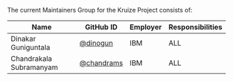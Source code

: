 The current Maintainers Group for the Kruize Project consists of:

| Name                    | GitHub ID                                  | Employer | Responsibilities |
|-------------------------|--------------------------------------------|----------|------------------|
| Dinakar Guniguntala     | [@dinogun](https://github.com/dinogun)     | IBM      | ALL              |
| Chandrakala Subramanyam | [@chandrams](https://github.com/chandrams) | IBM      | ALL              |
